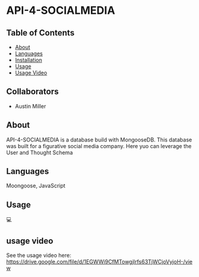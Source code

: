 # API-4-SOCIALMEDIA

## Table of Contents
  - [About](#about)
  - [Languages](#languages)
  - [Installation](#installation)
  - [Usage](#usage)
  - [Usage Video](#credits)

 ## Collaborators
   * Austin Miller

  ## About 
  API-4-SOCIALMEDIA is a database build with MongooseDB. This database was built for a figurative social media company. Here yuo can leverage the User and Thought Schema 

  ## Languages
  Moongoose, JavaScript

  ## Usage
  💻

  ## usage video
  See the usage video here: https://drive.google.com/file/d/1EGWWi9CfMTowgjlrfs63TjWCjoVyjoH-/view
